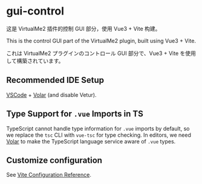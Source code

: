# gui-control

这是 VirtualMe2 插件的控制 GUI 部分，使用 Vue3 + Vite 构建。

This is the control GUI part of the VirtualMe2 plugin, built using Vue3 + Vite.

これは VirtualMe2 プラグインのコントロール GUI 部分で、Vue3 + Vite を使用して構築されています。

## Recommended IDE Setup

[VSCode](https://code.visualstudio.com/) + [Volar](https://marketplace.visualstudio.com/items?itemName=Vue.volar) (and disable Vetur).

## Type Support for `.vue` Imports in TS

TypeScript cannot handle type information for `.vue` imports by default, so we replace the `tsc` CLI with `vue-tsc` for type checking. In editors, we need [Volar](https://marketplace.visualstudio.com/items?itemName=Vue.volar) to make the TypeScript language service aware of `.vue` types.

## Customize configuration

See [Vite Configuration Reference](https://vite.dev/config/).